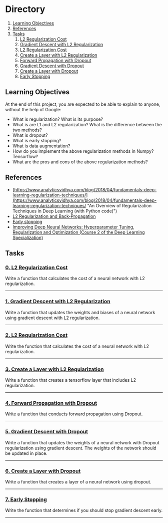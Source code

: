 # Directory

1. [Learning Objectives](#learning-objectives)
2. [References](#references)
3. [Tasks](#tasks)
    1. [L2 Regularization Cost](#0-l2-regularization-cost)
    2. [Gradient Descent with L2 Regularization](#1-gradient-descent-with-l2-regularization)
    3. [L2 Regularization Cost](#2-l2-regularization-cost)
    4. [Create a Layer with L2 Regularization](#3-create-a-layer-with-l2-regularization)
    5. [Forward Propagation with Dropout](#4-forward-propagation-with-dropout)
    6. [Gradient Descent with Dropout](#5-gradient-descent-with-dropout)
    7. [Create a Layer with Dropout](#6-create-a-layer-with-dropout)
    8. [Early Stopping](#7-early-stopping)

## Learning Objectives
At the end of this project, you are expected to be able to explain to anyone, without the help of Google:

* What is regularization? What is its purpose?
* What is are L1 and L2 regularization? What is the difference between the two methods?
* What is dropout?
* What is early stopping?
* What is data augmentation?
* How do you implement the above regularization methods in Numpy? Tensorflow?
* What are the pros and cons of the above regularization methods?

## References
* [https://www.analyticsvidhya.com/blog/2018/04/fundamentals-deep-learning-regularization-techniques/](https://www.analyticsvidhya.com/blog/2018/04/fundamentals-deep-learning-regularization-techniques/ "An Overview of Regularization Techniques in Deep Learning (with Python code)")
* [L2 Regularization and Back-Propagation](https://jamesmccaffrey.wordpress.com/2017/02/19/l2-regularization-and-back-propagation/ "L2 Regularization and Back-Propagation")
* [Early stopping](https://page.mi.fu-berlin.de/prechelt/Biblio/stop_tricks1997.pdf "Early stopping")
* [Improving Deep Neural Networks: Hyperparameter Tuning, Regularization and Optimization (Course 2 of the Deep Learning Specialization)](https://www.youtube.com/playlist?list=PLkDaE6sCZn6Hn0vK8co82zjQtt3T2Nkqc "Improving Deep Neural Networks: Hyperparameter Tuning, Regularization and Optimization (Course 2 of the Deep Learning Specialization)")

## Tasks

### [0. L2 Regularization Cost](https://github.com/BenDoschGit/holbertonschool-machine_learning/blob/main/supervised_learning/0x05-regularization/0-l2_reg_cost.py "0. L2 Regularization Cost")

Write a function that calculates the cost of a neural network with L2 regularization.

---
### [1. Gradient Descent with L2 Regularization](https://github.com/BenDoschGit/holbertonschool-machine_learning/blob/main/supervised_learning/0x05-regularization/1-l2_reg_gradient_descent.py "1. Gradient Descent with L2 Regularization")

Write a function that updates the weights and biases of a neural network using gradient descent with L2 regularization.

---
### [2. L2 Regularization Cost](https://github.com/BenDoschGit/holbertonschool-machine_learning/blob/main/supervised_learning/0x05-regularization/2-l2_reg_cost.py "2. L2 Regularization Cost")

Write the function that calculates the cost of a neural network with L2 regularization.

---
### [3. Create a Layer with L2 Regularization](https://github.com/BenDoschGit/holbertonschool-machine_learning/blob/main/supervised_learning/0x05-regularization/3-l2_reg_create_layer.py "3. Create a Layer with L2 Regularization")

Write a function that creates a tensorflow layer that includes L2 regularization.

---
### [4. Forward Propagation with Dropout](https://github.com/BenDoschGit/holbertonschool-machine_learning/blob/main/supervised_learning/0x05-regularization/4-dropout_forward_prop.py "4. Forward Propagation with Dropout")

Write a function that conducts forward propagation using Dropout.

---
### [5. Gradient Descent with Dropout](https://github.com/BenDoschGit/holbertonschool-machine_learning/blob/main/supervised_learning/0x05-regularization/5-dropout_gradient_descent.py "5. Gradient Descent with Dropout")

Write a function that updates the weights of a neural network with Dropout regularization using gradient descent. The weights of the network should be updated in place.

---
### [6. Create a Layer with Dropout](https://github.com/BenDoschGit/holbertonschool-machine_learning/blob/main/supervised_learning/0x05-regularization/6-dropout_create_layer.py "6. Create a Layer with Dropout")

Write a function that creates a layer of a neural network using dropout.

---
### [7. Early Stopping](https://github.com/BenDoschGit/holbertonschool-machine_learning/blob/main/supervised_learning/0x05-regularization/7-early_stopping.py "7. Early Stopping")

Write the function that determines if you should stop gradient descent early.

---
